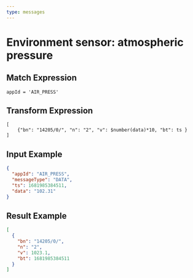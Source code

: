 ```yaml
---
type: messages
---
```


# Environment sensor: atmospheric pressure

## Match Expression

```jsonata
appId = 'AIR_PRESS'
```

## Transform Expression

```jsonata
[
    {"bn": "14205/0/", "n": "2", "v": $number(data)*10, "bt": ts }
]
```

## Input Example

```json
{
  "appId": "AIR_PRESS",
  "messageType": "DATA",
  "ts": 1681985384511,
  "data": "102.31"
}
```

## Result Example

```json
[
  {
    "bn": "14205/0/",
    "n": "2",
    "v": 1023.1,
    "bt": 1681985384511
  }
]
```
